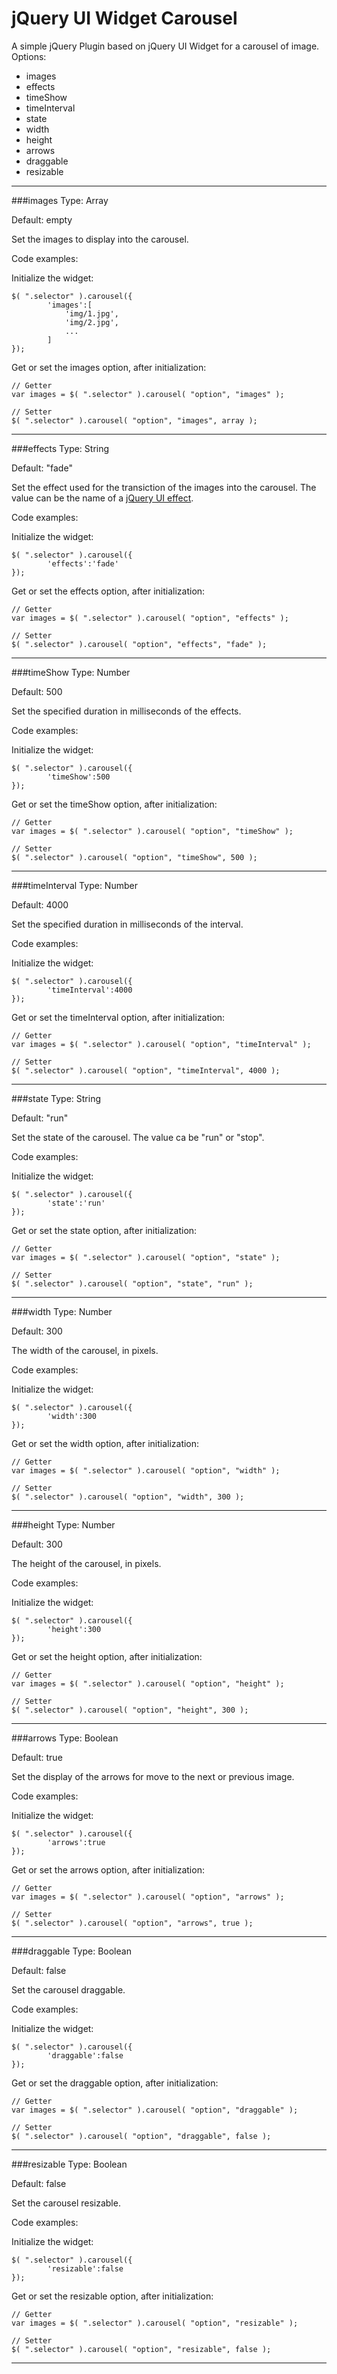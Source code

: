 # jQuery UI Widget Carousel
A simple jQuery Plugin based on jQuery UI Widget for a carousel of image. 
Options:
* images
* effects
* timeShow
* timeInterval
* state
* width
* height
* arrows
* draggable
* resizable

__________________________________________________________________________________

###images
Type: Array

Default: empty


Set the images to display into the carousel.

Code examples:

Initialize the widget:
```
$( ".selector" ).carousel({
		'images':[
			'img/1.jpg',
			'img/2.jpg',  			
			...
		]
});
```
Get or set the images option, after initialization:
```
// Getter
var images = $( ".selector" ).carousel( "option", "images" );
 
// Setter
$( ".selector" ).carousel( "option", "images", array );
```

__________________________________________________________________________________

###effects
Type: String

Default: "fade"

Set the effect used for the transiction of the images into the carousel. The value can be the name of a [jQuery UI effect](http://api.jqueryui.com/category/effects/).

Code examples:

Initialize the widget:
```
$( ".selector" ).carousel({
		'effects':'fade'
});
```
Get or set the effects option, after initialization:
```
// Getter
var images = $( ".selector" ).carousel( "option", "effects" );
 
// Setter
$( ".selector" ).carousel( "option", "effects", "fade" );
```

__________________________________________________________________________________

###timeShow
Type: Number

Default: 500

Set the specified duration in milliseconds of the effects.

Code examples:

Initialize the widget:
```
$( ".selector" ).carousel({
		'timeShow':500
});
```
Get or set the timeShow option, after initialization:
```
// Getter
var images = $( ".selector" ).carousel( "option", "timeShow" );
 
// Setter
$( ".selector" ).carousel( "option", "timeShow", 500 );
```

__________________________________________________________________________________

###timeInterval
Type: Number

Default: 4000

Set the specified duration in milliseconds of the interval.

Code examples:

Initialize the widget:
```
$( ".selector" ).carousel({
		'timeInterval':4000
});
```
Get or set the timeInterval option, after initialization:
```
// Getter
var images = $( ".selector" ).carousel( "option", "timeInterval" );
 
// Setter
$( ".selector" ).carousel( "option", "timeInterval", 4000 );
```

__________________________________________________________________________________

###state
Type: String

Default: "run"

Set the state of the carousel. The value ca be "run" or "stop".

Code examples:

Initialize the widget:
```
$( ".selector" ).carousel({
		'state':'run'
});
```
Get or set the state option, after initialization:
```
// Getter
var images = $( ".selector" ).carousel( "option", "state" );
 
// Setter
$( ".selector" ).carousel( "option", "state", "run" );
```

__________________________________________________________________________________

###width
Type: Number

Default: 300

The width of the carousel, in pixels.

Code examples:

Initialize the widget:
```
$( ".selector" ).carousel({
		'width':300
});
```
Get or set the width option, after initialization:
```
// Getter
var images = $( ".selector" ).carousel( "option", "width" );
 
// Setter
$( ".selector" ).carousel( "option", "width", 300 );
```

__________________________________________________________________________________

###height
Type: Number

Default: 300

The height of the carousel, in pixels.

Code examples:

Initialize the widget:
```
$( ".selector" ).carousel({
		'height':300
});
```
Get or set the height option, after initialization:
```
// Getter
var images = $( ".selector" ).carousel( "option", "height" );
 
// Setter
$( ".selector" ).carousel( "option", "height", 300 );
```

__________________________________________________________________________________

###arrows
Type: Boolean

Default: true

Set the display of the arrows for move to the next or previous image.

Code examples:

Initialize the widget:
```
$( ".selector" ).carousel({
		'arrows':true
});
```
Get or set the arrows option, after initialization:
```
// Getter
var images = $( ".selector" ).carousel( "option", "arrows" );
 
// Setter
$( ".selector" ).carousel( "option", "arrows", true );
```

__________________________________________________________________________________

###draggable
Type: Boolean

Default: false

Set the carousel draggable.

Code examples:

Initialize the widget:
```
$( ".selector" ).carousel({
		'draggable':false
});
```
Get or set the draggable option, after initialization:
```
// Getter
var images = $( ".selector" ).carousel( "option", "draggable" );
 
// Setter
$( ".selector" ).carousel( "option", "draggable", false );
```

__________________________________________________________________________________

###resizable
Type: Boolean

Default: false

Set the carousel resizable.

Code examples:

Initialize the widget:
```
$( ".selector" ).carousel({
		'resizable':false
});
```
Get or set the resizable option, after initialization:
```
// Getter
var images = $( ".selector" ).carousel( "option", "resizable" );
 
// Setter
$( ".selector" ).carousel( "option", "resizable", false );
```
__________________________________________________________________________________
